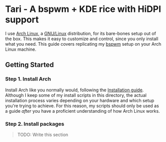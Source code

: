 # Tari - A bspwm + KDE rice with HiDPI support

I use [Arch Linux][archlinux], a [GNU/Linux][gnulinux] distribution, for its bare-bones setup out of the box. This makes it easy to customize and control, since you only install what you need. This guide covers replicating my [bspwm](/bspwm) setup on your Arch Linux machine.

## Getting Started

### Step 1. Install Arch

Install Arch like you normally would, following the [Installation guide][archguide]. Although I keep some of my install scripts in this directory, the actual installation process varies depending on your hardware and which setup you're trying to achieve. For this reason, my scripts should only be used as a guide *after* you have a proficient understanding of how Arch Linux works.

### Step 2. Install packages

> TODO: Write this section

[archlinux]:  https://www.archlinux.org
[archguide]:  https://wiki.archlinux.org/index.php/Installation_guide
[gnulinux]:   https://www.gnu.org/gnu/linux-and-gnu.html
